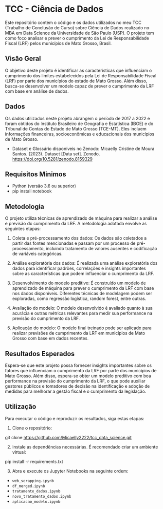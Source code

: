 # TCC - Ciência de Dados

Este repositório contém o código e os dados utilizados no meu TCC (Trabalho de Conclusão de Curso) sobre Ciência de Dados realizado no MBA em Data Science da Universidade de São Paulo (USP). O projeto tem como foco analisar e prever o cumprimento da Lei de Responsabilidade Fiscal (LRF) pelos municípios de Mato Grosso, Brasil.

## Visão Geral

O objetivo deste projeto é identificar as características que influenciam o cumprimento dos limites estabelecidos pela Lei de Responsabilidade Fiscal (LRF) por parte dos municípios do estado de Mato Grosso. Além disso, busca-se desenvolver um modelo capaz de prever o cumprimento da LRF com base em análise de dados.

## Dados

Os dados utilizados neste projeto abrangem o período de 2017 a 2022 e foram obtidos do Instituto Brasileiro de Geografia e Estatística (IBGE) e do Tribunal de Contas do Estado de Mato Grosso (TCE-MT). Eles incluem informações financeiras, socioeconômicas e educacionais dos municípios de Mato Grosso.
* Dataset e Glossário disponíveis no Zenodo:
Micaelly Cristine de Moura Santos. (2023). Dataset [Data set]. Zenodo. https://doi.org/10.5281/zenodo.8159329

## Requisitos Minimos

* Python (versão 3.6 ou superior)
* pip install notebook

## Metodologia

O projeto utiliza técnicas de aprendizado de máquina para realizar a análise e previsão do cumprimento da LRF. A metodologia adotada envolve as seguintes etapas:

1. Coleta e pré-processamento dos dados: Os dados são coletados a partir das fontes mencionadas e passam por um processo de pré-processamento, incluindo tratamento de valores ausentes e codificação de variáveis categóricas.

2. Análise exploratória dos dados: É realizada uma análise exploratória dos dados para identificar padrões, correlações e insights importantes sobre as características que podem influenciar o cumprimento da LRF.

3. Desenvolvimento do modelo preditivo: É construído um modelo de aprendizado de máquina para prever o cumprimento da LRF com base nos dados disponíveis. Diferentes técnicas de modelagem podem ser exploradas, como regressão logística, random forest, entre outras.

4. Avaliação do modelo: O modelo desenvolvido é avaliado quanto à sua acurácia e outras métricas relevantes para medir sua performance na previsão do cumprimento da LRF.

5. Aplicação do modelo: O modelo final treinado pode ser aplicado para realizar previsões de cumprimento da LRF em municípios de Mato Grosso com base em dados recentes.

## Resultados Esperados

Espera-se que este projeto possa fornecer insights importantes sobre os fatores que influenciam o cumprimento da LRF por parte dos municípios de Mato Grosso. Além disso, espera-se obter um modelo preditivo com boa performance na previsão do cumprimento da LRF, o que pode auxiliar gestores públicos e tomadores de decisão na identificação e adoção de medidas para melhorar a gestão fiscal e o cumprimento da legislação.


## Utilização

Para executar o código e reproduzir os resultados, siga estas etapas:

1. Clone o repositório:

git clone https://github.com/Micaelly2222/tcc_data_science.git


2. Instale as dependências necessárias. É recomendado criar um ambiente virtual:

pip install -r requirements.txt


3. Abra e execute os Jupyter Notebooks na seguinte ordem:

- `web_scrapping.ipynb`
- `df_merged.ipynb`
- `tratamento_dados.ipynb`
- `novo_tratamento_dados.ipynb`
- `aplicacao_modelo.ipynb`
